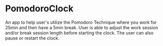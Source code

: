 # PomodoroClock

An app to help user's utilize the Pomodoro Technique where you work for 25min and then have a 5min break. User is able to adjust the work session and/or break session length before starting the clock. The user can also pause or restart the clock.
